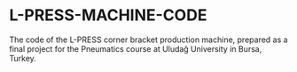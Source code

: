 # L-PRESS-MACHINE-CODE
The code of the L-PRESS corner bracket production machine, prepared as a final project for the Pneumatics course at Uludağ University in Bursa, Turkey.
